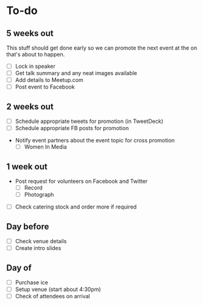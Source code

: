 <event description>

# To-do

## 5 weeks out

This stuff should get done early so we can promote the next event at the on that's about to happen.

* [ ] Lock in speaker
* [ ] Get talk summary and any neat images available
* [ ] Add details to Meetup.com
* [ ] Post event to Facebook

## 2 weeks out

* [ ] Schedule appropriate tweets for promotion (in TweetDeck)
* [ ] Schedule appropriate FB posts for promotion
* Notify event partners about the event topic for cross promotion
  * [ ] Women In Media

## 1 week out

* Post request for volunteers on Facebook and Twitter
  * [ ] Record
  * [ ] Photograph
* [ ] Check catering stock and order more if required

## Day before

* [ ] Check venue details
* [ ] Create intro slides

## Day of

* [ ] Purchase ice
* [ ] Setup venue (start about 4:30pm)
* [ ] Check of attendees on arrival
